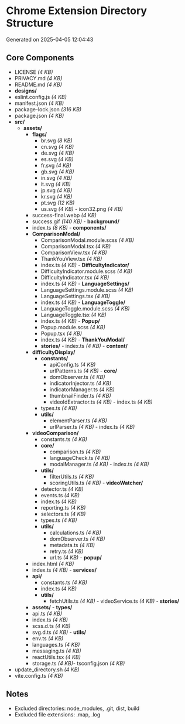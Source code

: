 # Chrome Extension Directory Structure
Generated on 2025-04-05 12:04:43

## Core Components

- LICENSE _(4 KB)_
- PRIVACY.md _(4 KB)_
- README.md _(4 KB)_
- **designs/**
- eslint.config.js _(4 KB)_
- manifest.json _(4 KB)_
- package-lock.json _(316 KB)_
- package.json _(4 KB)_
- **src/**
    - **assets/**
        - **flags/**
            - br.svg _(8 KB)_
            - cn.svg _(4 KB)_
            - de.svg _(4 KB)_
            - es.svg _(4 KB)_
            - fr.svg _(4 KB)_
            - gb.svg _(4 KB)_
            - in.svg _(4 KB)_
            - it.svg _(4 KB)_
            - jp.svg _(4 KB)_
            - kr.svg _(4 KB)_
            - pt.svg _(12 KB)_
            - us.svg _(4 KB)_        - icon32.png _(4 KB)_
        - success-final.webp _(4 KB)_
        - success.gif _(140 KB)_    - **background/**
        - index.ts _(8 KB)_    - **components/**
        - **ComparisonModal/**
            - ComparisonModal.module.scss _(4 KB)_
            - ComparisonModal.tsx _(4 KB)_
            - ComparisonView.tsx _(4 KB)_
            - ThankYouView.tsx _(4 KB)_
            - index.ts _(4 KB)_        - **DifficultyIndicator/**
            - DifficultyIndicator.module.scss _(4 KB)_
            - DifficultyIndicator.tsx _(4 KB)_
            - index.ts _(4 KB)_        - **LanguageSettings/**
            - LanguageSettings.module.scss _(4 KB)_
            - LanguageSettings.tsx _(4 KB)_
            - index.ts _(4 KB)_        - **LanguageToggle/**
            - LanguageToggle.module.scss _(4 KB)_
            - LanguageToggle.tsx _(4 KB)_
            - index.ts _(4 KB)_        - **Popup/**
            - Popup.module.scss _(4 KB)_
            - Popup.tsx _(4 KB)_
            - index.ts _(4 KB)_        - **ThankYouModal/**
            - **stories/**        - index.ts _(4 KB)_    - **content/**
        - **difficultyDisplay/**
            - **constants/**
                - apiConfig.ts _(4 KB)_
                - urlPatterns.ts _(4 KB)_            - **core/**
                - domObserver.ts _(4 KB)_
                - indicatorInjector.ts _(4 KB)_
                - indicatorManager.ts _(4 KB)_
                - thumbnailFinder.ts _(4 KB)_
                - videoIdExtractor.ts _(4 KB)_            - index.ts _(4 KB)_
            - types.ts _(4 KB)_
            - **utils/**
                - elementParser.ts _(4 KB)_
                - urlParser.ts _(4 KB)_        - index.ts _(4 KB)_
        - **videoComparison/**
            - constants.ts _(4 KB)_
            - **core/**
                - comparison.ts _(4 KB)_
                - languageCheck.ts _(4 KB)_
                - modalManager.ts _(4 KB)_            - index.ts _(4 KB)_
            - **utils/**
                - filterUtils.ts _(4 KB)_
                - scoringUtils.ts _(4 KB)_        - **videoWatcher/**
            - detector.ts _(4 KB)_
            - events.ts _(4 KB)_
            - index.ts _(4 KB)_
            - reporting.ts _(4 KB)_
            - selectors.ts _(4 KB)_
            - types.ts _(4 KB)_
            - **utils/**
                - calculations.ts _(4 KB)_
                - domObserver.ts _(4 KB)_
                - metadata.ts _(4 KB)_
                - retry.ts _(4 KB)_
                - url.ts _(4 KB)_    - **popup/**
        - index.html _(4 KB)_
        - index.ts _(4 KB)_    - **services/**
        - **api/**
            - constants.ts _(4 KB)_
            - index.ts _(4 KB)_
            - **utils/**
                - fetchUtils.ts _(4 KB)_            - videoService.ts _(4 KB)_    - **stories/**
        - **assets/**    - **types/**
        - api.ts _(4 KB)_
        - index.ts _(4 KB)_
        - scss.d.ts _(4 KB)_
        - svg.d.ts _(4 KB)_    - **utils/**
        - env.ts _(4 KB)_
        - languages.ts _(4 KB)_
        - messaging.ts _(4 KB)_
        - reactUtils.tsx _(4 KB)_
        - storage.ts _(4 KB)_- tsconfig.json _(4 KB)_
- update_directory.sh _(4 KB)_
- vite.config.ts _(4 KB)_

## Notes
- Excluded directories: node_modules, .git, dist, build
- Excluded file extensions: .map, .log
